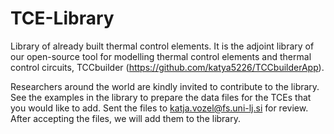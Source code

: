 # TCE-Library
Library of already built thermal control elements.
It is the adjoint library of our open-source tool for modelling thermal control elements and thermal control circuits, TCCbuilder (https://github.com/katya5226/TCCbuilderApp).

Researchers around the world are kindly invited to contribute to the library.
See the examples in the library to prepare the data files for the TCEs that you would like to add.
Sent the files to katja.vozel@fs.uni-lj.si for review. After accepting the files, we will add them to the library.

